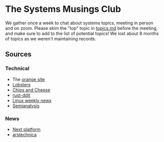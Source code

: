 # The Systems Musings Club

We gather once a week to chat about systems topics, meeting in person and on zoom. 
Please skim the "top" topic in [topics.md](./topics.md) before the meeting, and make sure to add to the list of potential topics!
We lost about 8 months of topics as we weren't maintaining records.

## Sources

### Technical

- The [orange site](https://news.ycombinator.com/)
- [Lobsters](https://lobste.rs/)
- [Chips and Cheese](https://chipsandcheese.com/)
- [rust-ddit](https://www.reddit.com/r/rust/)
- [Linux weekly news](https://lwn.net/Archives/)
- [Semianalysis](https://semianalysis.com/archives/)

### News

- [Next platform](https://www.nextplatform.com/)
- [arstechnica](https://arstechnica.com/)
